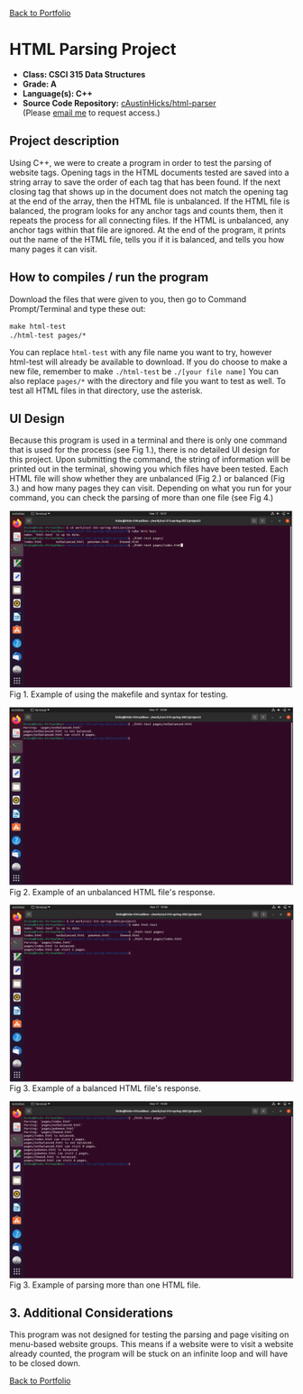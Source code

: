 [Back to Portfolio](./)

HTML Parsing Project
===============

-   **Class: CSCI 315 Data Structures** 
-   **Grade: A**
-   **Language(s): C++**
-   **Source Code Repository:** [cAustinHicks/html-parser](https://github.com/cAustinHicks/html-parser)  
    (Please [email me](mailto:cahicks@csustudent.net?subject=GitHub%20Access) to request access.)

## Project description

Using C++, we were to create a program in order to test the parsing of website tags. Opening tags in the HTML documents tested are saved into a string array to save the order of each tag that has been found. If the next closing tag that shows up in the document does not match the opening tag at the end of the array, then the HTML file is unbalanced. If the HTML file is balanced, the program looks for any anchor tags and counts them, then it repeats the process for all connecting files. If the HTML is unbalanced, any anchor tags within that file are ignored. At the end of the program, it prints out the name of the HTML file, tells you if it is balanced, and tells you how many pages it can visit. 

## How to compiles / run the program

Download the files that were given to you, then go to Command Prompt/Terminal and type these out:

```cd [folder you put the project in]
make html-test
./html-test pages/*
```
You can replace ```html-test``` with any file name you want to try, however html-test will already be available to download. If you do choose to make a new file, remember to make ```./html-test``` be ```./[your file name]```
You can also replace ```pages/*``` with the directory and file you want to test as well. To test all HTML files in that directory, use the asterisk.

## UI Design

Because this program is used in a terminal and there is only one command that is used for the process (see Fig 1.), there is no detailed UI design for this project. Upon submitting the command, the string of information will be printed out in the terminal, showing you which files have been tested. Each HTML file will show whether they are unbalanced (Fig 2.) or balanced (Fig 3.) and how many pages they can visit. Depending on what you run for your command, you can check the parsing of more than one file (see Fig 4.)

![screenshot](images/parser1.PNG)
Fig 1. Example of using the makefile and syntax for testing.

![screenshot](images/parser2.PNG)
Fig 2. Example of an unbalanced HTML file's response.

![screenshot](images/parser3.PNG)
Fig 3. Example of a balanced HTML file's response.

![screenshot](images/parser4.PNG)
Fig 3. Example of parsing more than one HTML file.

## 3. Additional Considerations

This program was not designed for testing the parsing and page visiting on menu-based website groups. This means if a website were to visit a website already counted, the program will be stuck on an infinite loop and will have to be closed down.

[Back to Portfolio](./)
